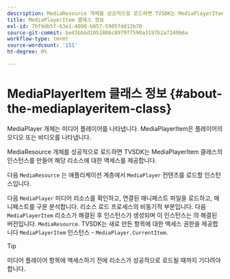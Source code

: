 ```yaml
---
description: MediaResource 개체를 성공적으로 로드하면 TVSDK는 MediaPlayerItem 클래스의 인스턴스를 만들어 해당 리소스에 대한 액세스를 제공합니다.
title: MediaPlayerItem 클래스 정보
exl-id: 7bf9db5f-63e1-4098-b657-5905fdd12b70
source-git-commit: be43bbbd1051886c8979ff590a3197b2a7249b6a
workflow-type: tm+mt
source-wordcount: '151'
ht-degree: 0%

---
```


# MediaPlayerItem 클래스 정보 {#about-the-mediaplayeritem-class}

MediaPlayer 개체는 미디어 플레이어를 나타냅니다. MediaPlayerItem은 플레이어의 오디오 또는 비디오를 나타냅니다.

MediaResource 개체를 성공적으로 로드하면 TVSDK는 MediaPlayerItem 클래스의 인스턴스를 만들어 해당 리소스에 대한 액세스를 제공합니다.

다음 `MediaResource` 는 애플리케이션 계층에서 `MediaPlayer` 컨텐츠를 로드할 인스턴스입니다.

다음 `MediaPlayer` 미디어 리소스를 확인하고, 연결된 매니페스트 파일을 로드하고, 매니페스트를 구문 분석합니다. 리소스 로드 프로세스의 비동기적 부분입니다. 다음 `MediaPlayerItem` 리소스가 해결된 후 인스턴스가 생성되며 이 인스턴스는 의 해결된 버전입니다. `MediaResource`. TVSDK는 새로 만든 항목에 대한 액세스 권한을 제공합니다 `MediaPlayerItem` 인스턴스 - `MediaPlayer.CurrentItem`.

>[!TIP]
>
>미디어 플레이어 항목에 액세스하기 전에 리소스가 성공적으로 로드될 때까지 기다려야 합니다.
